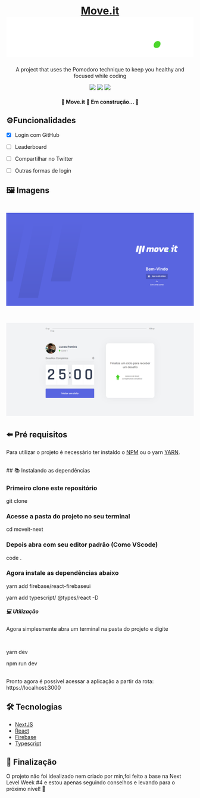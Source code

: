 <h1 align="center">
    <a href="https://github.com/hash-luk/Move.it.git">Move.it</a>
    <img src="./screenshots/logo.svg"/>
</h1>
<p align="center">A project that uses the Pomodoro technique to keep you healthy and focused while coding</p>

<div align="center">
<img src="https://img.shields.io/static/v1?label=Move.it&message=Luk&color=7159c1&style=for-the-badge&logo=react"/>
<img src="https://img.shields.io/static/v1?label=Firebase&message=8.2.9&color=db791d&style=for-the-badge&logo=firebase"/>
<img src="https://img.shields.io/static/v1?label=Next%20JS&message=10.0.7&color=adccb6&style=for-the-badge&logo=next.js"/>
</div>



<h4 align="center">
    🚧  Move.it 🚀 Em construção...  🚧

## ⚙️Funcionalidades <a name="funcionalidades"></a>


- [X] Login com GitHub
- [ ] Leaderboard
- [ ] Compartilhar no Twitter
- [ ] Outras formas de login


## 🖼️ Imagens

<h1 align="center">
  <img alt="Move.it-login" title="#Move.it" src="./screenshots/Login-Screen.png" />
</h1>

<h1 align="center">
  <img alt="Move.it-login" title="#Move.it" src="./screenshots/Home-Page.png" />
</h1>

## ⬅️ Pré requisitos


Para utilizar o projeto é necessário ter instaldo o [NPM](https://www.npmjs.com/get-npm) ou o yarn [YARN](https://classic.yarnpkg.com/en/).

<br/>
## 📚 Instalando as dependências

### Primeiro clone este repositório

<p>git clone</p>


### Acesse a pasta do projeto no seu terminal

<p>cd moveit-next</p>


### Depois abra com seu editor padrão (Como VScode)

<p>code .</p>


### Agora instale as dependências abaixo

<p>yarn add firebase/react-firebaseui</p>
<p>yarn add typescript/ @types/react -D</p>


##### 💻 Utilização
<p>Agora simplesmente abra um terminal na pasta do projeto e digite</p>
<br/>
<p>yarn dev
<p>npm run dev
<br/>
<br/>
<p>Pronto agora é possivel acessar a aplicação a partir da rota: https://localhost:3000</p>

## 🛠️ Tecnologias
- [NextJS](https://nextjs.org/)
- [React](https://pt-br.reactjs.org/)
- [Firebase](https://firebase.google.com/?hl=pt-br)
- [Typescript](https://www.typescriptlang.org/)

## 🚪 Finalização
<p>O projeto não foi idealizado nem criado por min,foi feito a base na Next Level Week #4 e estou apenas seguindo conselhos e levando para o próximo nível! 🚀</p>


